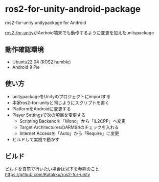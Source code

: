 # ros2-for-unity-android-package
ros2-for-unity unitypackage for Android

[ros2-for-unity](https://github.com/RobotecAI/ros2-for-unity)がAndroid端末でも動作するように変更を加えたunitypackage

## 動作確認環境
- Ubuntu22.04 (ROS2 humble)
- Android 9 Pie

## 使い方
- unitypackageをUnityのプロジェクトにimportする
- 本家ros2-for-unityと同じようにスクリプトを書く
- PlatformをAndroidに変更する
- Player Settingsで次の項目を変更する
    - Scripting Backendを「Mono」から「IL2CPP」へ変更
    - Target ArchitecturesのARM64のチェックを入れる
    - Internet Accessを「Auto」から「Require」に変更
- ビルドして実機で動かす

## ビルド
ビルドを自前で行いたい場合は以下を参照のこと  
https://github.com/Kotakku/ros2-for-unity
